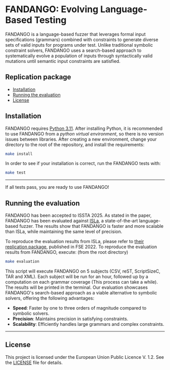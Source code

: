 # FANDANGO: Evolving Language-Based Testing

FANDANGO is a language-based fuzzer that leverages formal input specifications (grammars) combined with constraints to generate diverse sets of valid inputs for programs under test. Unlike traditional symbolic constraint solvers, FANDANGO uses a search-based approach to systematically evolve a population of inputs through syntactically valid mutations until semantic input constraints are satisfied.

## Replication package

- [Installation](#installation)
- [Running the evaluation](#evaluation)
- [License](#license)

## Installation

FANDANGO requires [Python 3.11](https://www.python.org/downloads/release/python-3118/). After installing Python, it is recommended to use FANDANGO from a _python virtual environment_, so there is no version issues between libraries. After creating a new environment, change your directory to the root of the repository, and install the requirements:

```bash
make install
```

In order to see if your installation is correct, run the FANDANGO tests with:
```bash
make test
```

---

If all tests pass, you are ready to use FANDANGO!

## Running the evaluation

FANDANGO has been accepted to ISSTA 2025. As stated in the paper, FANDANGO has been evaluated against [ISLa](https://github.com/rindPHI/isla/tree/ESEC_FSE_22), a state-of-the-art language-based fuzzer. The results show that FANDANGO is faster and more scalable than ISLa, while maintaining the same level of precision.

To reproduce the evaluation results from ISLa, please refer to [their replication package](https://dl.acm.org/do/10.1145/3554336/full/), published in FSE 2022.
To reproduce the evaluation results from FANDANGO, execute: (from the root directory)

```bash
make evaluation
```

This script will execute FANDANGO on 5 subjects (CSV, reST, ScriptSizeC, TAR and XML). Each subject will be run for an hour, followed up by a computation on each grammar coverage (This process can take a while). The results will be printed in the terminal. Our evaluation showcases FANDANGO's search-based approach as a viable alternative to symbolic solvers, offering the following advantages:

- **Speed**: Faster by one to three orders of magnitude compared to symbolic solvers.
- **Precision**: Maintains precision in satisfying constraints.
- **Scalability**: Efficiently handles large grammars and complex constraints.

---

## License

This project is licensed under the European Union Public Licence V. 1.2. See the [LICENSE](https://github.com/fandango-fuzzer/fandango/blob/main/LICENSE.md) file for details.